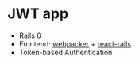 # JWT app

- Rails 6
- Frontend: [webpacker](https://github.com/rails/webpacker) + [react-rails](https://github.com/reactjs/react-rails)
- Token-based Authentication

